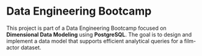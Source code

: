 # Data Engineering Bootcamp
This project is part of a Data Engineering Bootcamp focused on **Dimensional Data Modeling** using **PostgreSQL**.   The goal is to design and implement a data model that supports efficient analytical queries for a film-actor dataset.
